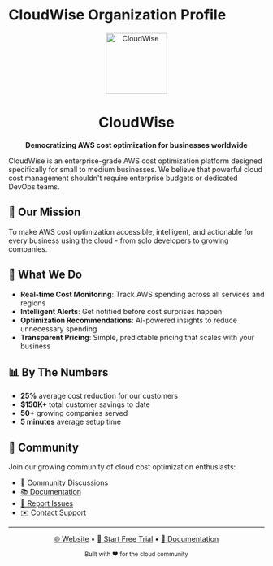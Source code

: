 # CloudWise Organization Profile

<div align="center">
  <img src="../assets/logo-mark.svg" alt="CloudWise" width="120" />
  <h1>CloudWise</h1>
  <p><strong>Democratizing AWS cost optimization for businesses worldwide</strong></p>
</div>

CloudWise is an enterprise-grade AWS cost optimization platform designed specifically for small to medium businesses. We believe that powerful cloud cost management shouldn't require enterprise budgets or dedicated DevOps teams.

## 🚀 Our Mission

To make AWS cost optimization accessible, intelligent, and actionable for every business using the cloud - from solo developers to growing companies.

## 🌟 What We Do

- **Real-time Cost Monitoring**: Track AWS spending across all services and regions
- **Intelligent Alerts**: Get notified before cost surprises happen
- **Optimization Recommendations**: AI-powered insights to reduce unnecessary spending
- **Transparent Pricing**: Simple, predictable pricing that scales with your business

## 📊 By The Numbers

- **25%** average cost reduction for our customers
- **$150K+** total customer savings to date
- **50+** growing companies served
- **5 minutes** average setup time

## 🤝 Community

Join our growing community of cloud cost optimization enthusiasts:

- [💬 Community Discussions](https://github.com/cloudwise-app/cloudwise-community)
- [📚 Documentation](https://docs.cloudcostwise.io)
- [🐛 Report Issues](https://github.com/cloudwise-app/cloudwise-community/issues)
- [✉️ Contact Support](mailto:support@cloudcostwise.io)

---

<div align="center">
  <p>
    <a href="https://cloudcostwise.io">🌐 Website</a> •
    <a href="https://cloudcostwise.io/auth/register">🚀 Start Free Trial</a> •
    <a href="https://docs.cloudcostwise.io">📖 Documentation</a>
  </p>
  
  <sub>Built with ❤️ for the cloud community</sub>
</div>

